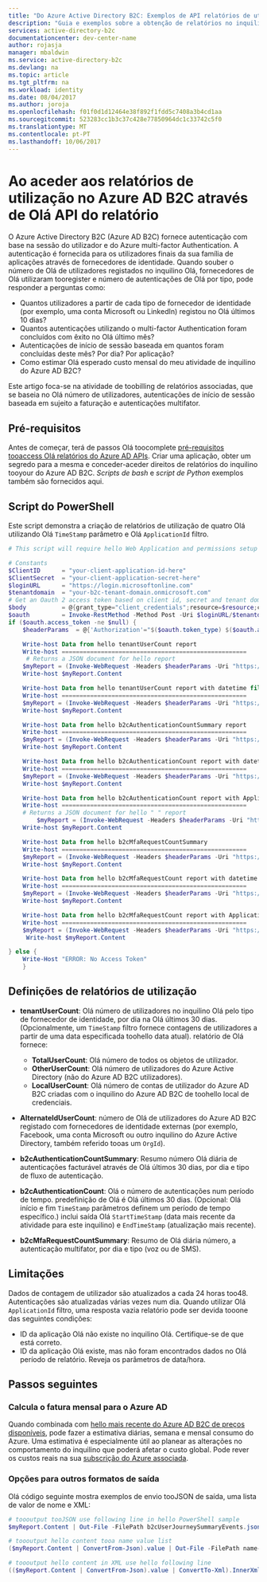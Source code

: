 ```yaml
---
title: "Do Azure Active Directory B2C: Exemplos de API relatórios de utilização e as definições | Microsoft Docs"
description: "Guia e exemplos sobre a obtenção de relatórios no inquilino do Azure AD B2C utilizadores, as autenticações e autenticações multifator"
services: active-directory-b2c
documentationcenter: dev-center-name
author: rojasja
manager: mbaldwin
ms.service: active-directory-b2c
ms.devlang: na
ms.topic: article
ms.tgt_pltfrm: na
ms.workload: identity
ms.date: 08/04/2017
ms.author: joroja
ms.openlocfilehash: f01f0d1d12464e38f892f1fdd5c7408a3b4cd1aa
ms.sourcegitcommit: 523283cc1b3c37c428e77850964dc1c33742c5f0
ms.translationtype: MT
ms.contentlocale: pt-PT
ms.lasthandoff: 10/06/2017
---
```

# <a name="accessing-usage-reports-in-azure-ad-b2c-via-hello-reporting-api"></a>Ao aceder aos relatórios de utilização no Azure AD B2C através de Olá API do relatório

O Azure Active Directory B2C (Azure AD B2C) fornece autenticação com base na sessão do utilizador e do Azure multi-factor Authentication. A autenticação é fornecida para os utilizadores finais da sua família de aplicações através de fornecedores de identidade. Quando souber o número de Olá de utilizadores registados no inquilino Olá, fornecedores de Olá utilizaram tooregister e número de autenticações de Olá por tipo, pode responder a perguntas como:
* Quantos utilizadores a partir de cada tipo de fornecedor de identidade (por exemplo, uma conta Microsoft ou LinkedIn) registou no Olá últimos 10 dias?
* Quantos autenticações utilizando o multi-factor Authentication foram concluídos com êxito no Olá último mês?
* Autenticações de início de sessão baseada em quantos foram concluídas deste mês? Por dia? Por aplicação?
* Como estimar Olá esperado custo mensal do meu atividade de inquilino do Azure AD B2C?

Este artigo foca-se na atividade de toobilling de relatórios associadas, que se baseia no Olá número de utilizadores, autenticações de início de sessão baseada em sujeito a faturação e autenticações multifator.


## <a name="prerequisites"></a>Pré-requisitos
Antes de começar, terá de passos Olá toocomplete [pré-requisitos tooaccess Olá relatórios do Azure AD APIs](https://azure.microsoft.com/documentation/articles/active-directory-reporting-api-getting-started/). Criar uma aplicação, obter um segredo para a mesma e conceder-aceder direitos de relatórios do inquilino tooyour do Azure AD B2C. *Scripts de bash* e *script de Python* exemplos também são fornecidos aqui. 

## <a name="powershell-script"></a>Script do PowerShell
Este script demonstra a criação de relatórios de utilização de quatro Olá utilizando Olá `TimeStamp` parâmetro e Olá `ApplicationId` filtro.

```powershell
# This script will require hello Web Application and permissions setup in Azure Active Directory

# Constants
$ClientID      = "your-client-application-id-here"  
$ClientSecret  = "your-client-application-secret-here"
$loginURL      = "https://login.microsoftonline.com"
$tenantdomain  = "your-b2c-tenant-domain.onmicrosoft.com"  
# Get an Oauth 2 access token based on client id, secret and tenant domain
$body          = @{grant_type="client_credentials";resource=$resource;client_id=$ClientID;client_secret=$ClientSecret}
$oauth         = Invoke-RestMethod -Method Post -Uri $loginURL/$tenantdomain/oauth2/token?api-version=1.0 -Body $body
if ($oauth.access_token -ne $null) {
    $headerParams  = @{'Authorization'="$($oauth.token_type) $($oauth.access_token)"}

    Write-host Data from hello tenantUserCount report
    Write-host ====================================================
     # Returns a JSON document for hello report
    $myReport = (Invoke-WebRequest -Headers $headerParams -Uri "https://graph.windows.net/$tenantdomain/reports/tenantUserCount?api-version=beta")
    Write-host $myReport.Content

    Write-host Data from hello tenantUserCount report with datetime filter
    Write-host ====================================================
    $myReport = (Invoke-WebRequest -Headers $headerParams -Uri "https://graph.windows.net/$tenantdomain/reports/tenantUserCount?%24filter=TimeStamp+gt+2016-10-15&api-version=beta")
    Write-host $myReport.Content

    Write-host Data from hello b2cAuthenticationCountSummary report
    Write-host ====================================================
    $myReport = (Invoke-WebRequest -Headers $headerParams -Uri "https://graph.windows.net/$tenantdomain/reports/b2cAuthenticationCountSummary?api-version=beta")
    Write-host $myReport.Content

    Write-host Data from hello b2cAuthenticationCount report with datetime filter
    Write-host ====================================================
    $myReport = (Invoke-WebRequest -Headers $headerParams -Uri "https://graph.windows.net/$tenantdomain/reports/b2cAuthenticationCount?%24filter=TimeStamp+gt+2016-09-20+and+TimeStamp+lt+2016-10-03&api-version=beta")
    Write-host $myReport.Content

    Write-host Data from hello b2cAuthenticationCount report with ApplicationId filter
    Write-host ====================================================
    # Returns a JSON document for hello " " report
        $myReport = (Invoke-WebRequest -Headers $headerParams -Uri "https://graph.windows.net/$tenantdomain/reports/b2cAuthenticationCount?%24filter=ApplicationId+eq+ada78934-a6da-4e69-b816-10de0d79db1d&api-version=beta")
    Write-host $myReport.Content

    Write-host Data from hello b2cMfaRequestCountSummary
    Write-host ====================================================
    $myReport = (Invoke-WebRequest -Headers $headerParams -Uri "https://graph.windows.net/$tenantdomain/reports/b2cMfaRequestCountSummary?api-version=beta")
    Write-host $myReport.Content

    Write-host Data from hello b2cMfaRequestCount report with datetime filter
    Write-host ====================================================
    $myReport = (Invoke-WebRequest -Headers $headerParams -Uri "https://graph.windows.net/$tenantdomain/reports/b2cMfaRequestCount?%24filter=TimeStamp+gt+2016-09-10+and+TimeStamp+lt+2016-10-04&api-version=beta")
    Write-host $myReport.Content

    Write-host Data from hello b2cMfaRequestCount report with ApplicationId filter
    Write-host ====================================================
    $myReport = (Invoke-WebRequest -Headers $headerParams -Uri "https://graph.windows.net/$tenantdomain/reports/b2cMfaRequestCountSummary?%24filter=ApplicationId+eq+ada78934-a6da-4e69-b816-10de0d79db1d&api-version=beta")
     Write-host $myReport.Content

} else {
    Write-Host "ERROR: No Access Token"
    }
```


## <a name="usage-report-definitions"></a>Definições de relatórios de utilização
* **tenantUserCount**: Olá número de utilizadores no inquilino Olá pelo tipo de fornecedor de identidade, por dia na Olá últimos 30 dias. (Opcionalmente, um `TimeStamp` filtro fornece contagens de utilizadores a partir de uma data especificada toohello data atual). relatório de Olá fornece:
  * **TotalUserCount**: Olá número de todos os objetos de utilizador.
  * **OtherUserCount**: Olá número de utilizadores do Azure Active Directory (não do Azure AD B2C utilizadores).
  * **LocalUserCount**: Olá número de contas de utilizador do Azure AD B2C criadas com o inquilino do Azure AD B2C de toohello local de credenciais.

* **AlternateIdUserCount**: número de Olá de utilizadores do Azure AD B2C registado com fornecedores de identidade externas (por exemplo, Facebook, uma conta Microsoft ou outro inquilino do Azure Active Directory, também referido tooas um `OrgId`).

* **b2cAuthenticationCountSummary**: Resumo número Olá diária de autenticações facturável através de Olá últimos 30 dias, por dia e tipo de fluxo de autenticação.

* **b2cAuthenticationCount**: Olá o número de autenticações num período de tempo. predefinição de Olá é Olá últimos 30 dias.  (Opcional: Olá início e fim `TimeStamp` parâmetros definem um período de tempo específico.) inclui saída Olá `StartTimeStamp` (data mais recente da atividade para este inquilino) e `EndTimeStamp` (atualização mais recente).

* **b2cMfaRequestCountSummary**: Resumo de Olá diária número, a autenticação multifator, por dia e tipo (voz ou de SMS).


## <a name="limitations"></a>Limitações
Dados de contagem de utilizador são atualizados a cada 24 horas too48. Autenticações são atualizadas várias vezes num dia. Quando utilizar Olá `ApplicationId` filtro, uma resposta vazia relatório pode ser devida tooone das seguintes condições:
  * ID da aplicação Olá não existe no inquilino Olá. Certifique-se de que está correto.
  * ID da aplicação Olá existe, mas não foram encontrados dados no Olá período de relatório. Reveja os parâmetros de data/hora.


## <a name="next-steps"></a>Passos seguintes
### <a name="monthly-bill-estimates-for-azure-ad"></a>Calcula o fatura mensal para o Azure AD
Quando combinada com [hello mais recente do Azure AD B2C de preços disponíveis](https://azure.microsoft.com/pricing/details/active-directory-b2c/), pode fazer a estimativa diárias, semana e mensal consumo do Azure.  Uma estimativa é especialmente útil ao planear as alterações no comportamento do inquilino que poderá afetar o custo global. Pode rever os custos reais na sua [subscrição do Azure associada](active-directory-b2c-how-to-enable-billing.md).

### <a name="options-for-other-output-formats"></a>Opções para outros formatos de saída
Olá código seguinte mostra exemplos de envio tooJSON de saída, uma lista de valor de nome e XML:
```powershell
# toooutput tooJSON use following line in hello PowerShell sample
$myReport.Content | Out-File -FilePath b2cUserJourneySummaryEvents.json -Force

# toooutput hello content tooa name value list
($myReport.Content | ConvertFrom-Json).value | Out-File -FilePath name-your-file.txt -Force

# toooutput hello content in XML use hello following line
(($myReport.Content | ConvertFrom-Json).value | ConvertTo-Xml).InnerXml | Out-File -FilePath name-your-file.xml -Force
```
